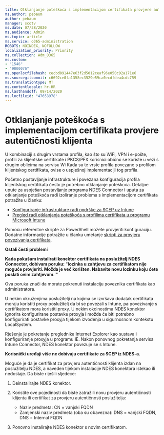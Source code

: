 ```yaml
---
title: Otklanjanje poteškoća s implementacijom certifikata provjere autentičnosti klijenta
ms.author: pebaum
author: pebaum
manager: scotv
ms.date: 07/28/2020
ms.audience: Admin
ms.topic: article
ms.service: o365-administration
ROBOTS: NOINDEX, NOFOLLOW
localization_priority: Priority
ms.collection: Adm_O365
ms.custom:
- "1546"
- "9000076"
ms.openlocfilehash: cecbd091447e63f2d5012ceaf96e050c92a171e6
ms.sourcegitcommit: c6692ce0fa1358ec3529e59ca0ecdfdea4cdc759
ms.translationtype: MT
ms.contentlocale: hr-HR
ms.lasthandoff: 09/14/2020
ms.locfileid: "47658978"
---
```

# <a name="troubleshooting-client-authentication-certificate-deployment"></a>Otklanjanje poteškoća s implementacijom certifikata provjere autentičnosti klijenta

U kombinaciji s drugim vrstama profila, kao što su WiFi, VPN i e-pošte, profili za klijentske certifikate i PKCS/PFX korisnici obično se koriste u vezi s drugim oblicima na servisu Wi Kada su te vrste profila povezane s profilom klijentskog certifikata, ovise o uspješnoj implementaciji tog profila.

Početno postavljanje infrastrukture i povezana konfiguracija profila klijentskog certifikata često je potrebno otklanjanje poteškoća. Detaljne upute za uspješan postavljanje programa NDES Connector i uputa za otklanjanje poteškoća radi izoliranje problema s implementacijom certifikata potražite u članku: 

- [Konfiguriranje infrastrukture radi podrške za SCEP uz Intune](https://support.microsoft.com/help/4459540/troubleshoot-ndes-configuration-for-use-with-intune)
- [Pregled radi otklanjanja poteškoća s profilima certifikata u programu Microsoft Intune](https://support.microsoft.com/help/4457481/troubleshooting-scep-certificate-profile-deployment-in-intune)

Pomoću referentne skripte za PowerShell možete provjeriti konfiguraciju. Dodatne informacije potražite u članku umetanje [skripti za provjeru povezivanja certifikata](https://github.com/microsoftgraph/powershell-intune-samples/tree/master/CertificationAuthority).

  
**Ostali česti problemi**

**Kada pokušam instalirati konektor certifikata na poslužitelj NDES Connector, dobivam poruku: "lozinka u zahtjevu za certifikatom nije moguće provjeriti. Možda je već korišten. Nabavite novu lozinku koju ćete poslati ovim zahtjevom. "**  

Ova poruka znači da morate pokrenuti instalaciju poveznika certifikata kao administratora.

U nekim okruženjima poslužitelji na kojima se izvršava dodatak certifikata moraju koristiti proxy poslužitelj da bi se povezali s Intune, pa povezivanje s certifikatom mora koristiti proxy. U nekim okolnostima NDES konektor ignorira konfigurirane postavke proxyja i možda će biti potrebno konfigurirati postavke proxyja tijekom izvođenja u sigurnosnom kontekstu LocalSystem. 
 
Rješenje je pokretanje preglednika Internet Explorer kao sustava i konfiguriranje proxyja u programu IE. Nakon ponovnog pokretanja servisa Intune Connector, NDES konektor povezuje se s Intune.

**Korisnički uređaji više ne dobivaju certifikate za SCEP iz NDES-a.**

Moguće je da je certifikat za provjeru autentičnosti klijenta izdan na poslužitelju NDES, a naveden tijekom instalacije NDES konektora istekao ili nedostaje. Da biste riješili sljedeće: 
 
1. Deinstalirajte NDES konektor.  
2. Koristite ove pojedinosti da biste zatražili novu provjeru autentičnosti klijenta ili certifikat za provjeru autentičnosti poslužitelja: 
 
    - Naziv predmeta: CN = vanjski FQDN  
    - Zamjenski naziv predmeta (oba su obavezna): DNS = vanjski FQDN, DNS = Internal FQDN 
 
3. Ponovno instalirajte NDES konektor s novim certifikatom.
